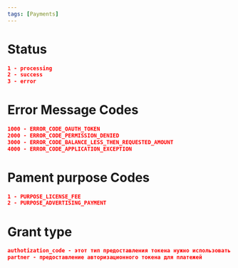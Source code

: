 ```yaml
---
tags: [Payments]
---
```


# Status

```json
1 - processing
2 - success
3 - error
```

# Error Message Codes

```json
1000 - ERROR_CODE_OAUTH_TOKEN
2000 - ERROR_CODE_PERMISSION_DENIED
3000 - ERROR_CODE_BALANCE_LESS_THEN_REQUESTED_AMOUNT
4000 - ERROR_CODE_APPLICATION_EXCEPTION    
```

# Pament purpose Codes

```json
1 - PURPOSE_LICENSE_FEE
2 - PURPOSE_ADVERTISING_PAYMENT 
```


# Grant type
```json
authotization_code - этот тип предоставления токена нужно использовать при авторизационном флоу через код 
partner - предоставление авторизационного токена для платежей
```